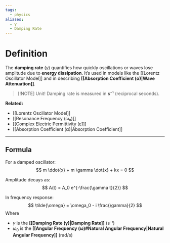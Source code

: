 ```yaml
---
tags:
  - physics
aliases:
  - γ
  - Damping Rate
---
```

# Definition
The **damping rate** ($\gamma$) quantifies how quickly oscillations or waves lose amplitude due to **energy dissipation**. It’s used in models like the [[Lorentz Oscillator Model]] and in describing **[[Absorption Coefficient (α)|Wave Attenuation]]**.

> [!NOTE] Unit!
> Damping rate is measured in **s⁻¹** (reciprocal seconds).

**Related:**  
- [[Lorentz Oscillator Model]]  
- [[Resonance Frequency (ω₀)]]  
- [[Complex Electric Permittivity (ε̃)]]  
- [[Absorption Coefficient (α)|Absorption Coefficient]]  

---

## Formula
For a damped oscillator:
$$
m \ddot{x} + m \gamma \dot{x} + kx = 0
$$

Amplitude decays as:
$$
A(t) = A_0 e^{-\frac{\gamma t}{2}}
$$

In frequency response:
$$
\tilde{\omega} = \omega_0 - i \frac{\gamma}{2}
$$
Where  
- $\gamma$ is the **[[Damping Rate (γ)|Damping Rate]]** (s⁻¹)  
- $\omega_0$ is the **[[Angular Frequency (ω)#Natural Angular Frequency|Natural Angular Frequency]]** (rad/s)
